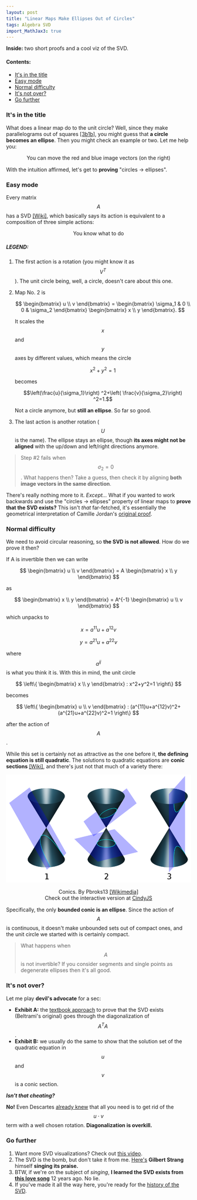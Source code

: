 ```yaml
---
layout: post
title: "Linear Maps Make Ellipses Out of Circles"
tags: Algebra SVD
import_MathJax3: true
--- 
```

**Inside:** two short proofs and a cool viz of the SVD.
<!--more-->
#### Contents:
- [It's in the title](#its-in-the-title)
- [Easy mode](#easy-mode)
- [Normal difficulty](#normal-difficulty)
- [It's not over?](#its-not-over)
- [Go further](#go-further)


<script defer="defer" src="\assets\jspacks\SVD_ellipses.js"></script>
<link rel="stylesheet" href="https://cdn.jsdelivr.net/npm/katex@0.16.8/dist/katex.min.css" integrity="sha384-GvrOXuhMATgEsSwCs4smul74iXGOixntILdUW9XmUC6+HX0sLNAK3q71HotJqlAn" crossorigin="anonymous">
<style>
.react_root
{
    /* position: relative;
    z-index: -1; */
    width: 100vw;
    height: 67vw;   
}
@media (min-width: 600px) {
    .react_root 
    {
        width: 600px;
        height: 400px;   
    }
}
/* #texmatrix{
 margin-bottom: -40px;   
} */
#buttons{
 /* margin-top: -20px; */
 margin-bottom: 5px;   
}
#go{
visibility: hidden;
 margin-top: 10px;
 margin-bottom: -15px;   
}
.centerme { display: block;
     margin-left: auto;
      margin-right: auto;
    text-align: center;
     }

.prevent-select .katex {
    
  -webkit-user-select: none; /* Safari */
  -ms-user-select: none; /* IE 10 and IE 11 */
  user-select: none; /* Standard syntax */
  white-space: nowrap
}
</style>


### It's in the title
What does a linear map do to the unit circle? Well, since they make parallelograms out of squares [[3b1b]](https://www.3blue1brown.com/lessons/linear-transformations), you might guess that **a circle becomes an ellipse**. Then you might check an example or two. Let me help you:

<div class="centerme" id="root_0" ></div>
<figcaption class="centerme" style="margin-bottom: 15px">You can move the red and blue image vectors (on the right)</figcaption>

With the intuition affirmed, let's get to **proving** "circles → ellipses".
### Easy mode
Every matrix $$ A $$ has a SVD [[Wiki]](https://en.wikipedia.org/wiki/Singular_value_decomposition), which basically says its action is equivalent to a composition of three simple actions:

<div id="root_1" ></div>
<figcation class="centerme">You know what to do</figcation>

##### LEGEND:  <!-- omit from toc --> 
1. The first action is a rotation (you might know it as $$V^T$$). The unit circle being, well, a circle, doesn't care about this one.
2. Map No. 2 is 

    $$ \begin{bmatrix}
        u \\
        v
        \end{bmatrix}
        = \begin{bmatrix}
    \sigma_1 & 0 \\
    0 & \sigma_2
    \end{bmatrix}
        \begin{bmatrix}
        x \\
        y
        \end{bmatrix}.
    $$

    It scales  the $$ x $$ and $$ y $$ axes by different values, which means the circle

    $$ x^2+y^2=1$$

    becomes

    $$\left(\frac{u}{\sigma_1}\right) ^2+\left( \frac{v}{\sigma_2}\right) ^2=1.$$

    Not a circle anymore, but **still an ellipse**. So far so good.

3. The last action is another rotation ($$ U $$ is the name). The ellipse stays an ellipse, though **its axes might not be aligned** with the up/down and left/right directions anymore.

>Step #2 fails when $$ \sigma_2 = 0$$. What happens then? Take a guess, then check it by aligning **both image vectors in the same direction**.

There's really nothing more to it. *Except...* What if you wanted to work backwards and use the "circles → ellipses" property of linear maps to **prove that the SVD exists?** This isn't *that* far-fetched, it's essentially the geometrical interpretation of Camille Jordan's [original proof](https://en.wikipedia.org/wiki/Singular_value_decomposition#Based_on_variational_characterization). 

### Normal difficulty
We need to avoid circular reasoning, so **the SVD is not allowed**. How do we prove it then?

If A is invertible then we can write


$$ \begin{bmatrix}
u \\
v
\end{bmatrix}
= A
\begin{bmatrix}
x \\
y
\end{bmatrix} $$

as

$$ \begin{bmatrix}
x \\
y
\end{bmatrix}
= A^{-1}
\begin{bmatrix}
u \\
v
\end{bmatrix} $$

which unpacks to 

$$ x = a^{11}u+a^{12}v$$


$$ y = a^{21}u+a^{22}v$$

where $$ a^{ij} $$ is what you think it is. With this in mind, the unit circle

$$ \left\{ \begin{bmatrix}
x \\
y
\end{bmatrix} : x^2+y^2=1 \right\} $$

becomes  

$$ \left\{ \begin{bmatrix}
u \\
v
\end{bmatrix} : (a^{11}u+a^{12}v)^2+(a^{21}u+a^{22}v)^2=1 \right\} $$

after the action of $$ A $$. 

While this set is certainly not as attractive as the one before it, **the defining equation is still quadratic**. The solutions to quadratic equations are **conic sections** [[Wiki]](https://en.wikipedia.org/wiki/Conic_section), and there's just not that much of a variety there:

![Conic Sections](/assets/imgs/900px-Conic_sections_with_plane.svg.png)
<figcaption class="centerme" style="margin-bottom: 15px">Conics. By Pbroks13 <a href="https://commons.wikimedia.org/wiki/File:Conic_sections_with_plane.svg">[Wikimedia]</a>
<br>
Check out the interactive version at <a href="https://cindyjs.org/gallery/main/ConicSections/">CindyJS</a>
</figcaption>

 Specifically, the only **bounded conic is an ellipse**. Since the action of $$ A $$ is continuous, it doesn't make unbounded sets out of compact ones, and the unit circle we started with is certainly compact.

>What happens when $$ A $$ is not invertible? If you consider segments and single points as degenerate ellipses then it's all good.

### It's not over?
Let me play **devil's advocate** for a sec:
- **Exhibit A:** the [textbook approach](https://en.wikipedia.org/wiki/Singular_value_decomposition#Based_on_the_spectral_theorem)  to prove that the SVD exists (Beltrami's original) goes through the diagonalization of $$ A^TA $$.
- **Exhibit B:** we usually do the same to show that the solution set of the quadratic equation in $$ u $$ and $$ v $$ is a conic section.

***Isn't that cheating?***

**No!** Even Descartes [already knew](https://www.jstor.org/stable/2691183) that all you need is to get rid of the $$ u\cdot v $$ term with a well chosen rotation. **Diagonalization is overkill.**

### Go further
   
1. Want more SVD visualizations? Check out [this video](https://www.youtube.com/watch?v=vSczTbgc8Rc).
2. The SVD is the bomb, but don't take it from me. [Here's](https://www.youtube.com/watch?v=YPe5OP7Clv4) **Gilbert Strang** himself **singing its praise.**
3. BTW, if we're on the subject of *singing*, **I learned the SVD exists from [this love song](https://www.youtube.com/watch?v=JEYLfIVvR9I)** 12 years ago. No lie.
4. If you've made it all the way here, you're ready for the [history of the SVD](https://www.jstor.org/stable/2132388). 



